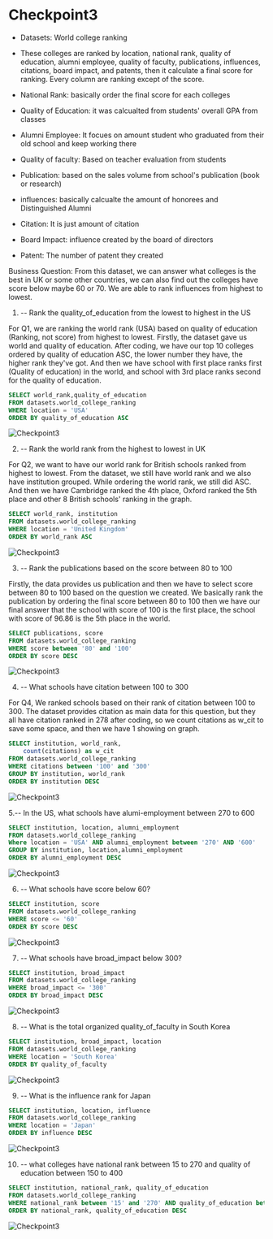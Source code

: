 # Checkpoint3

* Datasets: World college ranking
* These colleges are ranked by location, national rank, quality of education, alumni employee, quality of faculty, publications, influences, citations, board impact, and patents, then it calculate a final score for ranking. Every column are ranking except of the score.


* National Rank: basically order the final score for each colleges
* Quality of Education: it was calcualted from students' overall GPA from classes
* Alumni Employee: It focues on amount student who graduated from their old school and keep working there
* Quality of faculty: Based on teacher evaluation from students
* Publication: based on the sales volume from school's publication (book or research)
* influences: basically calcualte the amount of honorees and Distinguished Alumni
* Citation: It is just amount of citation
* Board Impact: influence created by the board of directors
* Patent: The number of patent they created 


Business Question: From this dataset, we can answer what colleges is the best in UK or some other countries, we can also find out the colleges have score below maybe 60 or 70. We are able to rank influences from highest to lowest. 

1. -- Rank the quality_of_education from the lowest to highest in the US

For Q1, we are ranking the world rank (USA) based on quality of education (Ranking, not score) from highest to lowest. Firstly, the dataset gave us world and quality of education. After coding, we have our top 10 colleges ordered by quality of education ASC, the lower number they have, the higher rank they've got. And then we have school with first place ranks first (Quality of education) in the world, and school with 3rd place ranks second for the quality of education. 

```SQL
SELECT world_rank,quality_of_education
FROM datasets.world_college_ranking
WHERE location = 'USA'
ORDER BY quality_of_education ASC
```

![Checkpoint3](Visualization/CP-1.png)


2. -- Rank the world rank from the highest to lowest in UK

For Q2, we want to have our world rank for British schools ranked from highest to lowest. From the dataset, we still have world rank and we also have institution grouped. While ordering the world rank, we still did ASC. And then we have Cambridge ranked the 4th place, Oxford ranked the 5th place and other 8 British schools' ranking in the graph. 

```SQL
SELECT world_rank, institution
FROM datasets.world_college_ranking
WHERE location = 'United Kingdom'
ORDER BY world_rank ASC
```

![Checkpoint3](Visualization/CP-2.png)


3. -- Rank the publications based on the score between 80 to 100

Firstly, the data provides us publication and then we have to select score between 80 to 100 based on the question we created. We basically rank the publication by ordering the final score between 80 to 100 then we have our final answer that the school with score of 100 is the first place, the school with score of 96.86 is the 5th place in the world. 

```SQL
SELECT publications, score
FROM datasets.world_college_ranking
WHERE score between '80' and '100'
ORDER BY score DESC
```

![Checkpoint3](Visualization/CP-3.png)


4. -- What schools have citation between 100 to 300

For Q4, We ranked schools based on their rank of citation between 100 to 300. The dataset provides citation as main data for this question, but they all have citation ranked in 278 after coding, so we count citations as w_cit to save some space, and then we have 1 showing on graph. 

```SQL
SELECT institution, world_rank,
    count(citations) as w_cit
FROM datasets.world_college_ranking
WHERE citations between '100' and '300'
GROUP BY institution, world_rank
ORDER BY institution DESC
```

![Checkpoint3](Visualization/CP-4.png)


5.-- In the US, what schools have alumi-employment between 270 to 600



```SQL
SELECT institution, location, alumni_employment
FROM datasets.world_college_ranking
Where location = 'USA' AND alumni_employment between '270' AND '600'
GROUP BY institution, location,alumni_employment
ORDER BY alumni_employment DESC
```

![Checkpoint3](Visualization/CP-5.png)


6. -- What schools have score below 60?

```SQL
SELECT institution, score
FROM datasets.world_college_ranking
WHERE score <= '60'
ORDER BY score DESC
```

![Checkpoint3](Visualization/CP-6.png)


7. -- What schools have broad_impact below 300?

```SQL
SELECT institution, broad_impact
FROM datasets.world_college_ranking
WHERE broad_impact <= '300'
ORDER BY broad_impact DESC
```

![Checkpoint3](Visualization/CP-7.png)


8. -- What is the total organized quality_of_faculty in South Korea

```SQL
SELECT institution, broad_impact, location
FROM datasets.world_college_ranking
WHERE location = 'South Korea'
ORDER BY quality_of_faculty
```
![Checkpoint3](Visualization/CP-8.png)


9. -- What is the influence rank for Japan

```SQL
SELECT institution, location, influence
FROM datasets.world_college_ranking
WHERE location = 'Japan' 
ORDER BY influence DESC
```

![Checkpoint3](Visualization/CP-9.png)


10. -- what colleges have national rank between 15 to 270 and quality of education between 150 to 400

```SQL
SELECT institution, national_rank, quality_of_education
FROM datasets.world_college_ranking
WHERE national_rank between '15' and '270' AND quality_of_education between '150' and '400'
ORDER BY national_rank, quality_of_education DESC
```

![Checkpoint3](Visualization/CP-10.png)

